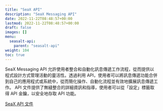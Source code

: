```yaml
---
title: "SeaX API"
description: "SeaX Messaging API"
date: 2022-11-22T08:48:57+00:00
lastmod: 2022-11-22T08:48:57+00:00
draft: false
images: []
menu:
  seasalt-api:
    parent: "seasalt-api"
weight: 104
toc: true
---
```

SeaX Messaging API 允許使用者整合和自動化訊息傳遞工作流程，從而提供以程式設計方式管理活動的靈活性。透過利用 API，使用者可以將訊息傳遞功能合併到自己的應用程式或系統中，從而簡化操作、自動化流程並有效地擴展訊息傳遞工作。 API 文件提供了無縫整合的詳細資訊和指導，使用者可以從「設定」標籤取得 API 金鑰，以安全地存取 API 功能。

<div class="row justify-content-center">
    <div class="col-lg-9 col-xl-8 text-center">
        <p class="lead"></p>
        <a class="btn btn-primary btn-lg px-4 mb-2" href="https://seax.seasalt.ai/bulk-sms-api/redoc" role="button" target="_blank" rel="noopener noreferrer">SeaX API 文件</a>
    </div>
</div>
